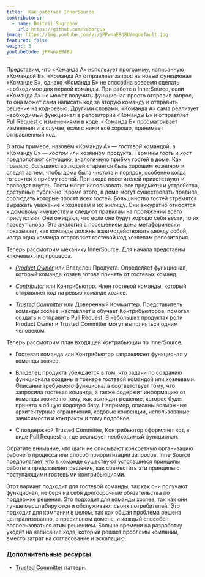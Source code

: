 ```yaml
---
title:  Как работает InnerSource
contributors:
  - name: Dmitrii Sugrobov
    url: https://github.com/voborgus
image: https://img.youtube.com/vi/jPPwnaEBd8U/mqdefault.jpg
featured: false
weight: 3
youtubeCode: jPPwnaEBd8U
---
```

<div class="paragraph">
<p>Представим, что «Команда А» использует программу, написанную «Командой Б».
«Команда А» отправляет запрос на новый функционал «Команде Б», однако «Команда Б» не способна вовремя сделать необходимое для первой команды.
При работе в InnerSource, если «Команда А» не может получить функционал просто отправив запрос, то она может сама написать код за вторую команду и отправить решение на код-ревью.
Другими словами, «Команда А» сама реализует необходимый функционал в репозитории «Команды Б» и отправляет Pull Request с изменениями в коде.
«Команда Б» просматривает изменения и в случае, если с ними всё хорошо, принимает отправленный код.</p>
</div>
<div class="paragraph">
<p>В этом примере, назовём «Команду А» — <em>гостевой</em> командой, а «Команду Б» — <em>хостом</em> или хозяином продукта.
Термины <em>гость</em> и <em>хост</em> предпологают ситуацию, аналогичную приёму гостей в доме.
Как правило, большинство людей старается быть хорошим хозяином и следят за тем, чтобы дома была чистота и порядок, особенно когда готовятся к приёму гостей.
При входе посетителей приветствуют и проводят внутрь.
Гости могут использовать все предметы и устройства, доступные публично.
Кроме этого, в доме могут существовать правила, соблюдать которые просят всех гостей.
Большинство гостей стремятся выражать уважение к хозяевам и их жилищу.
Они аккуратно относятся к домовому имуществу и следуют правилам на протяжении всего присутствия.
Они ожидают, что если они будут хорошо себя вести, то их позовут снова.
Эта аналогия с посещением дома метафорически показывает, как команды должны взаимодействовать между собой, когда одна команда отправляет гостевой код хозяевам репозитория.</p>
</div>
<div class="paragraph">
<p>Теперь рассмотрим механику InnerSource.
Для начала представим ключевых лиц процесса.</p>
</div>
<div class="ulist">
<ul>
<li>
<p><a href="https://innersourcecommons.net/learn/learning-path/product-owner/01"><em>Product Owner</em></a> или Владелец Продукта. Определяет функционал, который команда хозяев готова принять от гостевых команд.</p>
</li>
<li>
<p><a href="https://innersourcecommons.net/learn/learning-path/contributor/01"><em>Contributor</em></a> или Контрибьютор. Член гостевой команды, который отправляет код на ревью команде хозяев.</p>
</li>
<li>
<p><a href="https://innersourcecommons.net/learn/learning-path/trusted-committer/01"><em>Trusted Committer</em></a> или Доверенный Коммиттер. Представитель команды хозяев, наставляет и обучает Контрибьюторов, помогая создать и отправить Pull Request. В небольших продуктах роли Product Owner и Trusted Committer могут выполняться одним человеком.</p>
</li>
</ul>
</div>
<div class="paragraph">
<p>Теперь рассмотрим план входящей контрибьюции по InnerSource.</p>
</div>
<div class="ulist">
<ul>
<li>
<p>Гостевая команда или Контрибьютор запрашивает функционал у команды хозяев.</p>
</li>
<li>
<p>Владелец продукта убеждается в том, что задачи по созданию функционала созданы в трекере гостевой командой или хозяевами.
Описание требуемого функционала соответствует тому, что запросила гостевая команда, а также содержит информацию от команды хозяев по тому, как выглядит решение, которое будет принято в общую кодовую базу.
Например, описаны возможные архитектурные ограничения, кодовые конвенции, использованые зависимости и контракты и тому подобное.</p>
</li>
<li>
<p>С поддержкой Trusted Committer, Контрибьютор оформляет код в виде Pull Request-а, где реализует необходимый функционал.</p>
</li>
</ul>
</div>
<div class="paragraph">
<p>Обратите внимание, что шаги не описывают конкретную организацию рабочего процесса или способ приоритизации запросов.
InnerSource предполагает, что в команде существуют устоявшиеся принципы работы и представляет решение, как совместить эти принципы с поступающими гостевыми контрибьюциями.</p>
</div>
<div class="paragraph">
<p>Этот вариант подходит для гостевой команды, так как они получают функционал, не беря на себя долгосрочные обязательства по поддержке решения.
Это подходит для команды хозяев, так как они лучше масштабируются и обслуживают своих потребителей.
Это подходит для компании в целом, так как общая проблема решена централизованно, в правильном домене, и каждый способен воспользоваться этим решением.
Больше времени на разработку уходит на написание кода, который решает проблемы компании, вместо затрат на согласование и эскалацию.</p>
</div>
<div class="sect2">
<h3 id="_дополнительные_ресурсы">Дополнительные ресурсы</h3>
<div class="ulist">
<ul>
<li>
<p><a href="https://github.com/InnerSourceCommons/InnerSourcePatterns/blob/master/patterns/2-structured/trusted-committer.md">Trusted Committer</a> паттерн.</p>
</li>
</ul>
</div>
</div>
<!--- This file autogenerated from https://github.com/InnerSourceCommons/InnerSourceLearningPath/blob/master/scripts/generate_learning_path_markdown.js -->